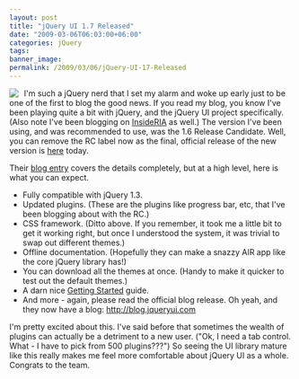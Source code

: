 ```yaml
---
layout: post
title: "jQuery UI 1.7 Released"
date: "2009-03-06T06:03:00+06:00"
categories: jQuery 
tags: 
banner_image: 
permalink: /2009/03/06/jQuery-UI-17-Released
---
```


<img src="https://static.raymondcamden.com/images/cfjedi//Picture 225.png" align="left" style="margin-right:10px">
I'm such a jQuery nerd that I set my alarm and woke up early just to be one of the first to blog the good news. If you read my blog, you know I've been playing quite a bit with jQuery, and the jQuery UI project specifically. (Also note I've been blogging on <a href="http://www.insideria.com">InsideRIA</a> as well.) The version I've been using, and was recommended to use, was the 1.6 Release Candidate. Well, you can remove the RC label now as the final, official release of the new version is <a href="http://jqueryui.com/">here</a> today.

Their <a href="http://blog.jqueryui.com/2009/03/jquery-ui-17/">blog entry</a> covers the details completely, but at a high level, here is what you can expect.

<ul>
<li>Fully compatible with jQuery 1.3. 
<li>Updated plugins. (These are the plugins like progress bar, etc, that I've been blogging about with the RC.)
<li>CSS framework. (Ditto above. If you remember, it took me a little bit to get it working right, but once I understood the system, it was trivial to swap out different themes.)
<li>Offline documentation. (Hopefully they can make a snazzy AIR app like the core jQuery library has!)
<li>You can download all the themes at once. (Handy to make it quicker to test out the default themes.)
<li>A darn nice <a href="http://jqueryui.com/docs/Getting_Started">Getting Started</a> guide.
<li>And more - again, please read the official blog release. Oh yeah, and they now have a blog: <a href="http://blog.jqueryui.com">http://blog.jqueryui.com</a>
</ul>

I'm pretty excited about this. I've said before that sometimes the wealth of plugins can actually be a detriment to a new user. ("Ok, I need a tab control. What - I have to pick from 500 plugins???") So seeing the UI library mature like this really makes me feel more comfortable about jQuery UI as a whole. Congrats to the team.